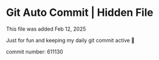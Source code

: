 # Git Auto Commit | Hidden File

This file was added Feb 12, 2025

Just for fun and keeping my daily git commit active 🤪

commit number: 611130
